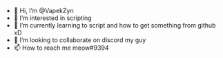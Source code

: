- 👋 Hi, I’m @VapekZyn
- 👀 I’m interested in scripting
- 🌱 I’m currently learning to script and how to get something from github xD
- 💞️ I’m looking to collaborate on discord my guy
- 📫 How to reach me meow#9394

<!---
VapekZyn/VapekZyn is a ✨ special ✨ repository because its `README.md` (this file) appears on your GitHub profile.
You can click the Preview link to take a look at your changes.
--->
